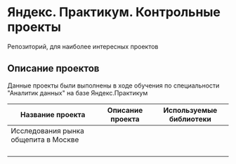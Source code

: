 # Яндекс. Практикум. Контрольные проекты
Репозиторий, для наиболее интересных проектов
## Описание проектов
Данные проекты были выполнены в ходе обучения по специальности "Аналитик данных" на базе Яндекс.Практикум

| Название проекта          | Описание проекта                             | Используемые библиотеки |
|---------------------------|----------------------------------------------|-------------------------|
| Исследования рынка общепита в Москве      |                                              |                         |
|                           |                                              |                         |
|                           |                                              |                         |
|                           |                                              |                         |
|                           |                                              |                         |
